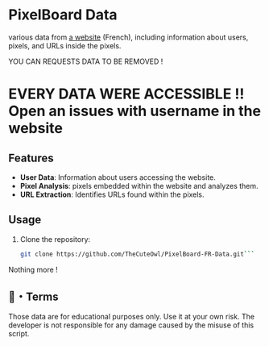 # PixelBoard Data 

various data from [a website](https://www.pixelboard.fr/) (French), including information about users, pixels, and URLs inside the pixels.

YOU CAN REQUESTS DATA TO BE REMOVED !

# EVERY DATA WERE ACCESSIBLE !! Open an issues with username in the website

## Features

- **User Data**: Information about users accessing the website.
- **Pixel Analysis**: pixels embedded within the website and analyzes them.
- **URL Extraction**: Identifies URLs found within the pixels.

## Usage

1. Clone the repository:

   ```bash
   git clone https://github.com/TheCuteOwl/PixelBoard-FR-Data.git```

Nothing more !

## <a id="terms"></a>💼・Terms
Those data are for educational purposes only. Use it at your own risk. The developer is not responsible for any damage caused by the misuse of this script.
